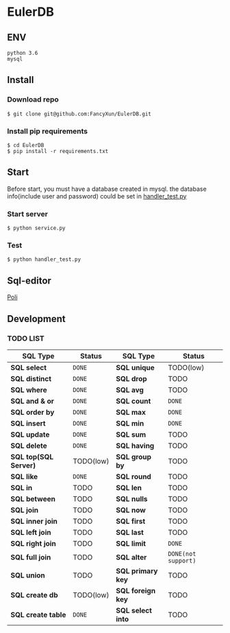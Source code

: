 # EulerDB

## ENV
```shell script
python 3.6
mysql
```

## Install

### Download repo
```shell script
$ git clone git@github.com:FancyXun/EulerDB.git
```
### Install pip requirements
```shell script
$ cd EulerDB
$ pip install -r requirements.txt
```
## Start

Before start, you must have a database created in mysql.
the database info(include user and password) could be set in [handler_test.py](https://github.com/FancyXun/EulerDB/blob/d0de441dc580af476be498e52c0aef5602198d0e/handler_test.py#L7)

### Start server
```shell script
$ python service.py
```

### Test
```shell script
$ python handler_test.py
```

## Sql-editor
[Poli](https://github.com/FancyXun/poli)

## Development 

### TODO LIST

SQL Type                    | Status     | SQL Type            | Status                                                                                                                                           
----------------------------- |------------|---------------------| --------------
**SQL select**                 | ```DONE``` | **SQL unique**      | TODO(low) 
**SQL distinct**                 | ```DONE``` | **SQL drop**        | TODO 
**SQL where**                 | ```DONE``` | **SQL avg**         | TODO 
**SQL and & or**                | ```DONE``` | **SQL count**       | ```DONE``` 
**SQL order by**               | ```DONE``` | **SQL max**         | ```DONE```
**SQL insert**               | ```DONE``` | **SQL min**         | ```DONE``` 
**SQL update**                 | ```DONE``` | **SQL sum**         | TODO 
**SQL delete**                 | ```DONE``` | **SQL having**      | TODO 
**SQL top(SQL Server)**                  | TODO(low)  | **SQL group by**    | TODO 
**SQL like**                 | ```DONE``` | **SQL round**       | TODO 
**SQL in**                 | TODO       | **SQL len**         | TODO 
**SQL between**                 | TODO       | **SQL nulls**       | TODO 
**SQL join**                 | TODO       | **SQL now**         | TODO 
**SQL inner join**                 | TODO       | **SQL first**       | TODO 
**SQL left join**                 | TODO       | **SQL last**        | TODO 
**SQL right join**                 | TODO       | **SQL limit**       | ```DONE``` 
**SQL full join**                 | TODO       | **SQL alter**       | ```DONE(not support)``` 
**SQL union**                 | TODO       | **SQL primary key** | TODO 
**SQL create db**                 | TODO(low)  | **SQL foreign key** | TODO 
**SQL create table**                 | ```DONE``` | **SQL select into** | TODO 
